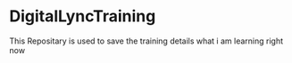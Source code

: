 # DigitalLyncTraining
This Repositary is used to save the training details what i am learning right now
